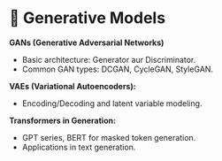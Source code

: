 # 🦋 Generative Models

**GANs (Generative Adversarial Networks)**&#x20;

* Basic architecture: Generator aur Discriminator.&#x20;
* Common GAN types: DCGAN, CycleGAN, StyleGAN.&#x20;

**VAEs (Variational Autoencoders):**&#x20;

* Encoding/Decoding and latent variable modeling.&#x20;

**Transformers in Generation:**&#x20;

* GPT series, BERT for masked token generation.&#x20;
* Applications in text generation.
